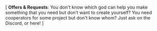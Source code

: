 [ **Offers & Requests**: You don't know which god can help you make something that you need but don't want to create yourself? You need cooperators for some project but don't know whom? Just ask on the Discord, or here! ]
